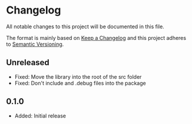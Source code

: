# Changelog

All notable changes to this project will be documented in this file.

The format is mainly based on [Keep a Changelog](http://keepachangelog.com/)
and this project adheres to [Semantic Versioning](http://semver.org/).

## Unreleased

- Fixed: Move the library into the root of the src folder
- Fixed: Don't include and .debug files into the package

## 0.1.0

- Added: Initial release
